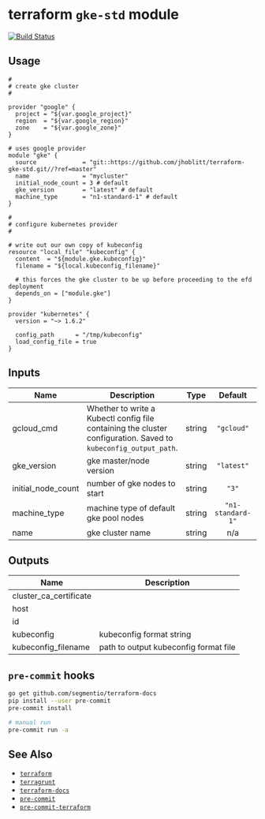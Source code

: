 terraform `gke-std` module
===

[![Build Status](https://travis-ci.org/lsst-sqre/terraform-gke-std.png)](https://travis-ci.org/lsst-sqre/terraform-gke-std)

Usage
---

```hcl
#
# create gke cluster
#

provider "google" {
  project = "${var.google_project}"
  region  = "${var.google_region}"
  zone    = "${var.google_zone}"
}

# uses google provider
module "gke" {
  source             = "git::https://github.com/jhoblitt/terraform-gke-std.git//?ref=master"
  name               = "mycluster"
  initial_node_count = 3 # default
  gke_version        = "latest" # default
  machine_type       = "n1-standard-1" # default
}

#
# configure kubernetes provider
#

# write out our own copy of kubeconfig
resource "local_file" "kubeconfig" {
  content  = "${module.gke.kubeconfig}"
  filename = "${local.kubeconfig_filename}"

  # this forces the gke cluster to be up before proceeding to the efd deployment
  depends_on = ["module.gke"]
}

provider "kubernetes" {
  version = "~> 1.6.2"

  config_path      = "/tmp/kubeconfig"
  load_config_file = true
}

```

<!-- BEGINNING OF PRE-COMMIT-TERRAFORM DOCS HOOK -->
## Inputs

| Name | Description | Type | Default | Required |
|------|-------------|:----:|:-----:|:-----:|
| gcloud\_cmd | Whether to write a Kubectl config file containing the cluster configuration. Saved to `kubeconfig_output_path`. | string | `"gcloud"` | no |
| gke\_version | gke master/node version | string | `"latest"` | no |
| initial\_node\_count | number of gke nodes to start | string | `"3"` | no |
| machine\_type | machine type of default gke pool nodes | string | `"n1-standard-1"` | no |
| name | gke cluster name | string | n/a | yes |

## Outputs

| Name | Description |
|------|-------------|
| cluster\_ca\_certificate |  |
| host |  |
| id |  |
| kubeconfig | kubeconfig format string |
| kubeconfig\_filename | path to output kubeconfig format file |

<!-- END OF PRE-COMMIT-TERRAFORM DOCS HOOK -->

`pre-commit` hooks
---

```bash
go get github.com/segmentio/terraform-docs
pip install --user pre-commit
pre-commit install

# manual run
pre-commit run -a
```

See Also
---

* [`terraform`](https://www.terraform.io/)
* [`terragrunt`](https://github.com/gruntwork-io/terragrunt)
* [`terraform-docs`](https://github.com/segmentio/terraform-docs)
* [`pre-commit`](https://github.com/pre-commit/pre-commit)
* [`pre-commit-terraform`](https://github.com/antonbabenko/pre-commit-terraform)
